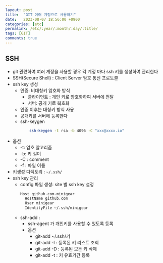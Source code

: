```yaml
---
layout: post
title:  "GIT 여러 계정으로 사용하기"
date:   2023-08-07 18:56:00 +0900
categories: [etc]
permalink: /etc/:year/:month/:day/:title/
tags: [GIT]    
comments: true
---
```


## SSH
* git 관련하여 여러 계정을 사용할 경우 각 계정 마다 ssh 키를 생성하여 관리한다
* SSH(Secure Shell) : Client Server 암호 통신 프로토콜
* ssh key 생성
    * 인증: 비대칭키 암호화 방식
        * 클라이언트 : 개인 키로 암호화하여 서버에 전달
        * 서버: 공개 키로 복호화
    * 인증 이후는 대칭키 방식 사용
    * 공개키를 서버에 등록한다
    * ssh-keygen
      ```sh
          ssh-keygen -t rsa -b 4096 -C "xxx@xxxx.io"
      ```
* 옵션
    * -t: 암호 알고리즘
    * -b: 키 길이
    * -C : comment
    * -f : 파일 이름
* 키생성 디렉토리 : `~/.ssh/`
* ssh key 관리
    * config 파일 생성: site 별 ssh key 설정
      ```txt
      Host github.com-minigear
        HostName github.com
        User minigear
        IdentityFile ~/.ssh/minigear
      ```
    * ssh-add :
        * ssh-agent 가 개인키를 사용할 수 있도록 등록
        * 옵션
            * git-add ~/.ssh/키
            * git-add -l : 등록된 키 리스트 조회
            * git-add -D : 등록된 모든 키 삭제
            * git-add -t : 키 유효기간 등록 


